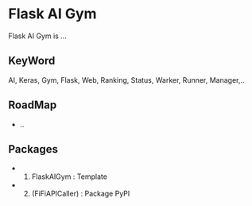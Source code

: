 
# Flask AI Gym
Flask AI Gym is ...

## KeyWord
AI, Keras, Gym, Flask, Web, Ranking, Status, Warker, Runner, Manager,..

## RoadMap

* ..

## Packages

 * 1. FlaskAIGym : Template
 * 2. (FiFiAPICaller) : Package PyPI


